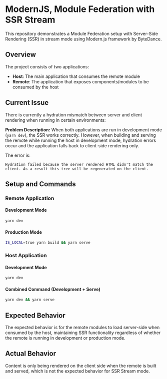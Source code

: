 # ModernJS, Module Federation with SSR Stream

This repository demonstrates a Module Federation setup with Server-Side Rendering (SSR) in stream mode using Modern.js framework by ByteDance.

## Overview

The project consists of two applications:
- **Host**: The main application that consumes the remote module
- **Remote**: The application that exposes components/modules to be consumed by the host

## Current Issue

There is currently a hydration mismatch between server and client rendering when running in certain environments:

**Problem Description:**
When both applications are run in development mode (`yarn dev`), the SSR works correctly. However, when building and serving the remote while running the host in development mode, hydration errors occur and the application falls back to client-side rendering only.

The error is:
```
Hydration failed because the server rendered HTML didn't match the client. As a result this tree will be regenerated on the client.
```

## Setup and Commands

### Remote Application

#### Development Mode
```bash
yarn dev
```

#### Production Mode
```bash
IS_LOCAL=true yarn build && yarn serve
```

### Host Application

#### Development Mode
```bash
yarn dev
```

#### Combined Command (Development + Serve)
```bash
yarn dev && yarn serve
```

## Expected Behavior

The expected behavior is for the remote modules to load server-side when consumed by the host, maintaining SSR functionality regardless of whether the remote is running in development or production mode.

## Actual Behavior

Content is only being rendered on the client side when the remote is built and served, which is not the expected behavior for SSR Stream mode.
